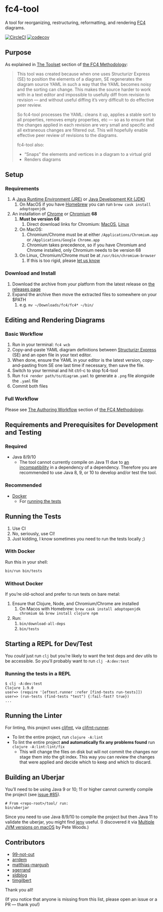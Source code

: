 # fc4-tool

A tool for reorganizing, restructuring, reformatting, and rendering
[FC4](https://fundingcircle.github.io/fc4-framework/) diagrams.

[![CircleCI](https://circleci.com/gh/FundingCircle/fc4-framework.svg?style=shield)](https://circleci.com/gh/FundingCircle/fc4-framework)
[![codecov](https://codecov.io/gh/FundingCircle/fc4-framework/branch/master/graph/badge.svg)](https://codecov.io/gh/FundingCircle/fc4-framework)

## Purpose

As explained in
[The Toolset](https://fundingcircle.github.io/fc4-framework/methodology/toolset.html) section of
[the FC4 Methodology](https://fundingcircle.github.io/fc4-framework/methodology/):

> This tool was created because when one uses Structurizr Express (SE) to position the elements of a diagram, SE regenerates the diagram source YAML in such a way that the YAML becomes noisy and the sorting can change. This makes the source harder to work with in a text editor and impossible to usefully diff from revision to revision — and without useful diffing it’s very difficult to do effective peer review.
>
> So fc4-tool processes the YAML: cleans it up, applies a stable sort to all properties, removes empty properties, etc — so as to ensure that the changes applied in each revision are very small and specific and all extraneous changes are filtered out. This will hopefully enable effective peer review of revisions to the diagrams.
>
> fc4-tool also:
>
> * “Snaps” the elements and vertices in a diagram to a virtual grid
> * Renders diagrams


## Setup

### Requirements

1. A [Java Runtime Environment (JRE)](https://www.oracle.com/technetwork/java/javase/downloads/jre8-downloads-2133155.html) or [Java Development Kit (JDK)](https://adoptopenjdk.net/)
   1. On MacOS if you have [Homebrew](https://brew.sh/) you can run `brew cask install adoptopenjdk`
1. An installation of [Chrome](https://www.google.com/chrome/browser/) or [Chromium](https://www.chromium.org/Home) **68**
   1. **Must be version 68**
      1. Direct download links for Chromium: [MacOS](https://storage.googleapis.com/chromium-browser-snapshots/Mac/555668/chrome-mac.zip), [Linux](https://storage.googleapis.com/chromium-browser-snapshots/Linux_x64/555668/chrome-linux.zip)
   1. On MacOS:
      1. Chromium/Chrome must be at either `/Applications/Chromium.app` or `/Applications/Google Chrome.app`
      1. Chromium takes precedence, so if you have Chromium and Chrome installed, only Chromium needs to be version 68
   1. On Linux, Chromium/Chrome must be at `/usr/bin/chromium-browser`
      1. If this is too rigid, please [let us know](https://github.com/FundingCircle/fc4-framework/issues/new)

### Download and Install

1. Download the archive from your platform from the latest release on [the releases page](https://github.com/FundingCircle/fc4-framework/releases)
1. Expand the archive then move the extracted files to somewhere on your $PATH
   1. e.g. `mv ~/Downloads/fc4/fc4* ~/bin/`


## Editing and Rendering Diagrams

### Basic Workflow

1. Run in your terminal: `fc4 wcb`
1. Copy-and-paste YAML diagram definitions between [Structurizr Express](https://structurizr.com/help/express) (SE) and an open file in your text editor.
1. When done, ensure the YAML in your editor is the latest version, copy-and-pasting from SE one last time if necessary, then save the file.
1. Switch to your terminal and hit ctrl-c to stop fc4-tool
1. Run `fc4 render path/to/diagram.yaml` to generate a `.png` file alongside the `.yaml` file
1. Commit both files

### Full Workflow

Please see [The Authoring Workflow](https://fundingcircle.github.io/fc4-framework/methodology/authoring_workflow.html) section of
[the FC4 Methodology](https://fundingcircle.github.io/fc4-framework/methodology/).


## Requirements and Prerequisites for Development and Testing

### Required

* Java 8/9/10
  * The tool cannot currently compile on Java 11 due to [an incompatibility](https://github.com/circleci/clj-yaml/issues/22) in a dependency of a dependency. Therefore you are recommended to use Java 8, 9, or 10 to develop and/or test the tool.

### Recommended

* [Docker](https://www.docker.com/)
  * For [running the tests](#running-the-tests)

## Running the Tests

1. Use CI
2. No, seriously, use CI!
3. Just kidding, I know sometimes you need to run the tests locally ;)

### With Docker

Run this in your shell:

```bash
bin/run bin/tests
```

### Without Docker

If you’re old-school and prefer to run tests on bare metal:

1. Ensure that Clojure, Node, and Chromium/Chrome are installed
   1. On Macos with Homebrew: `brew cask install adoptopenjdk chromium && brew install clojure npm`
1. Run:
   1. `bin/download-all-deps`
   1. `bin/tests`

## Starting a REPL for Dev/Test

You _could_ just run `clj` but you’re likely to want the test deps and dev utils to be accessible.
So you’ll probably want to run `clj -A:dev:test`

### Running the tests in a REPL

```
$ clj -A:dev:test
Clojure 1.9.0
user=> (require '[eftest.runner :refer [find-tests run-tests]])
user=> (run-tests (find-tests "test") {:fail-fast? true})
...
```

## Running the Linter

For linting, this project uses [cljfmt](https://github.com/weavejester/cljfmt),
via [cljfmt-runner](https://github.com/JamesLaverack/cljfmt-runner).

* To lint the entire project, run `clojure -A:lint`
* To lint the entire project **and automatically fix any problems found** run
  `clojure -A:lint:lint/fix`
  * This will change the files on disk but will not commit the changes nor stage
    them into the git index. This way you can review the changes that were
    applied and decide which to keep and which to discard.

## Building an Uberjar

You’ll need to be using Java 9 or 10; 11 or higher cannot currently compile the project (see [issue #85](https://github.com/FundingCircle/fc4-framework/issues/85)).

```shell
# From <repo-root>/tool/ run:
bin/uberjar
```

Since you need to use Java 8/9/10 to compile the project but then Java 11 to validate the uberjar, you might find [jenv](http://www.jenv.be/) useful. (I discovered it via [Multiple JVM versions on macOS](https://pete-woods.com/2018/01/multiple-jvm-versions-on-macos/) by Pete Woods.)

## Contributors

* [99-not-out](https://github.com/99-not-out)
* [arrdem](https://github.com/arrdem)
* [matthias-margush](https://github.com/matthias-margush)
* [sgerrand](https://github.com/sgerrand)
* [sldblog](https://github.com/sldblog)
* [timgilbert](https://github.com/timgilbert)

Thank you all!

(If you notice that anyone is missing from this list, please open an issue or a PR — thank you!)
